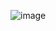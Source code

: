 ![image](https://user-images.githubusercontent.com/30572980/148633887-8d77057c-320d-4eee-960a-04452f22b294.png)
